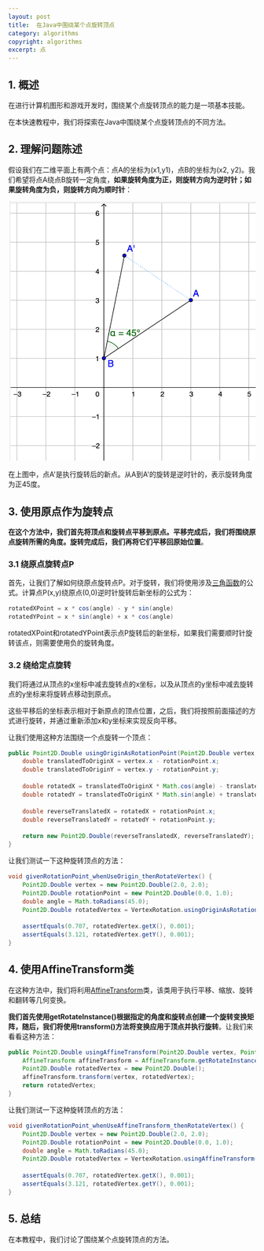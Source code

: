 ```yaml
---
layout: post
title:  在Java中围绕某个点旋转顶点
category: algorithms
copyright: algorithms
excerpt: 点
---
```


## 1. 概述

在进行计算机图形和游戏开发时，围绕某个点旋转顶点的能力是一项基本技能。

在本快速教程中，我们将探索在Java中围绕某个点旋转顶点的不同方法。

## 2. 理解问题陈述

假设我们在二维平面上有两个点：点A的坐标为(x1,y1)，点B的坐标为(x2, y2)。我们希望将点A绕点B旋转一定角度，**如果旋转角度为正，则旋转方向为逆时针；如果旋转角度为负，则旋转方向为顺时针**：

![](/assets/images/2025/algorithms/javarotatevertexaroundpoint01.png)

在上图中，点A'是执行旋转后的新点。从A到A'的旋转是逆时针的，表示旋转角度为正45度。

## 3. 使用原点作为旋转点

**在这个方法中，我们首先将顶点和旋转点平移到原点。平移完成后，我们将围绕原点旋转所需的角度。旋转完成后，我们再将它们平移回原始位置**。

### 3.1 绕原点旋转点P

首先，让我们了解如何绕原点旋转点P。对于旋转，我们将使用涉及[三角函数](https://www.baeldung.com/java-lang-math#trigonometric)的公式。计算点P(x,y)绕原点(0,0)逆时针旋转后新坐标的公式为：

```java
rotatedXPoint = x * cos(angle) - y * sin(angle)
rotatedYPoint = x * sin(angle) + x * cos(angle)
```

rotatedXPoint和rotatedYPoint表示点P旋转后的新坐标，如果我们需要顺时针旋转该点，则需要使用负的旋转角度。

### 3.2 绕给定点旋转

我们将通过从顶点的x坐标中减去旋转点的x坐标，以及从顶点的y坐标中减去旋转点的y坐标来将旋转点移动到原点。

这些平移后的坐标表示相对于新原点的顶点位置，之后，我们将按照前面描述的方式进行旋转，并通过重新添加x和y坐标来实现反向平移。

让我们使用这种方法围绕一个点旋转一个顶点：

```java
public Point2D.Double usingOriginAsRotationPoint(Point2D.Double vertex, Point2D.Double rotationPoint, double angle) {
    double translatedToOriginX = vertex.x - rotationPoint.x;
    double translatedToOriginY = vertex.y - rotationPoint.y;

    double rotatedX = translatedToOriginX * Math.cos(angle) - translatedToOriginY * Math.sin(angle);
    double rotatedY = translatedToOriginX * Math.sin(angle) + translatedToOriginY * Math.cos(angle);

    double reverseTranslatedX = rotatedX + rotationPoint.x;
    double reverseTranslatedY = rotatedY + rotationPoint.y;

    return new Point2D.Double(reverseTranslatedX, reverseTranslatedY);
}
```

让我们测试一下这种旋转顶点的方法：

```java
void givenRotationPoint_whenUseOrigin_thenRotateVertex() {
    Point2D.Double vertex = new Point2D.Double(2.0, 2.0);
    Point2D.Double rotationPoint = new Point2D.Double(0.0, 1.0);
    double angle = Math.toRadians(45.0);
    Point2D.Double rotatedVertex = VertexRotation.usingOriginAsRotationPoint(vertex, rotationPoint, angle);

    assertEquals(0.707, rotatedVertex.getX(), 0.001);
    assertEquals(3.121, rotatedVertex.getY(), 0.001);
}
```

## 4. 使用AffineTransform类

在这种方法中，我们将利用[AffineTransform](https://docs.oracle.com/en/java/javase/21/docs/api/java.desktop/java/awt/geom/AffineTransform.html)类，该类用于执行平移、缩放、旋转和翻转等几何变换。

**我们首先使用getRotateInstance()根据指定的角度和旋转点创建一个旋转变换矩阵，随后，我们将使用transform()方法将变换应用于顶点并执行旋转**。让我们来看看这种方法：

```java
public Point2D.Double usingAffineTransform(Point2D.Double vertex, Point2D.Double rotationPoint, double angle) {
    AffineTransform affineTransform = AffineTransform.getRotateInstance(angle, rotationPoint.x, rotationPoint.y);
    Point2D.Double rotatedVertex = new Point2D.Double();
    affineTransform.transform(vertex, rotatedVertex);
    return rotatedVertex;
}
```

让我们测试一下这种旋转顶点的方法：

```java
void givenRotationPoint_whenUseAffineTransform_thenRotateVertex() {
    Point2D.Double vertex = new Point2D.Double(2.0, 2.0);
    Point2D.Double rotationPoint = new Point2D.Double(0.0, 1.0);
    double angle = Math.toRadians(45.0);
    Point2D.Double rotatedVertex = VertexRotation.usingAffineTransform(vertex, rotationPoint, angle);

    assertEquals(0.707, rotatedVertex.getX(), 0.001);
    assertEquals(3.121, rotatedVertex.getY(), 0.001);
}
```

## 5. 总结

在本教程中，我们讨论了围绕某个点旋转顶点的方法。